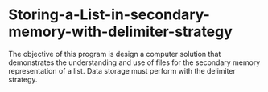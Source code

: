 # Storing-a-List-in-secondary-memory-with-delimiter-strategy
The objective of this program is design a computer solution that demonstrates 
the understanding and use of files for the secondary memory representation of a list. 
Data storage must perform with the delimiter strategy.
